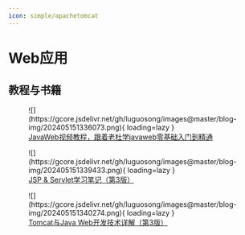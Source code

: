 ```yaml
---
icon: simple/apachetomcat
---
```


# Web应用

## 教程与书籍

<figure markdown="span">
  ![](https://gcore.jsdelivr.net/gh/luguosong/images@master/blog-img/202405151336073.png){ loading=lazy }
  <figcaption><a href="https://www.bilibili.com/video/BV1Z3411C7NZ/?spm_id_from=333.337.search-card.all.click&vd_source=f0bf6f13ef9720c412e23224083e2d8a">JavaWeb视频教程，跟着老杜学javaweb零基础入门到精通</a></figcaption>
</figure>

<figure markdown="span">
  ![](https://gcore.jsdelivr.net/gh/luguosong/images@master/blog-img/202405151339433.png){ loading=lazy }
  <figcaption><a href="https://book.douban.com/subject/33451083/">JSP & Servlet学习笔记（第3版）</a></figcaption>
</figure>

<figure markdown="span">
  ![](https://gcore.jsdelivr.net/gh/luguosong/images@master/blog-img/202405151340274.png){ loading=lazy }
  <figcaption><a href="https://book.douban.com/subject/34780582/">Tomcat与Java Web开发技术详解（第3版）</a></figcaption>
</figure>
